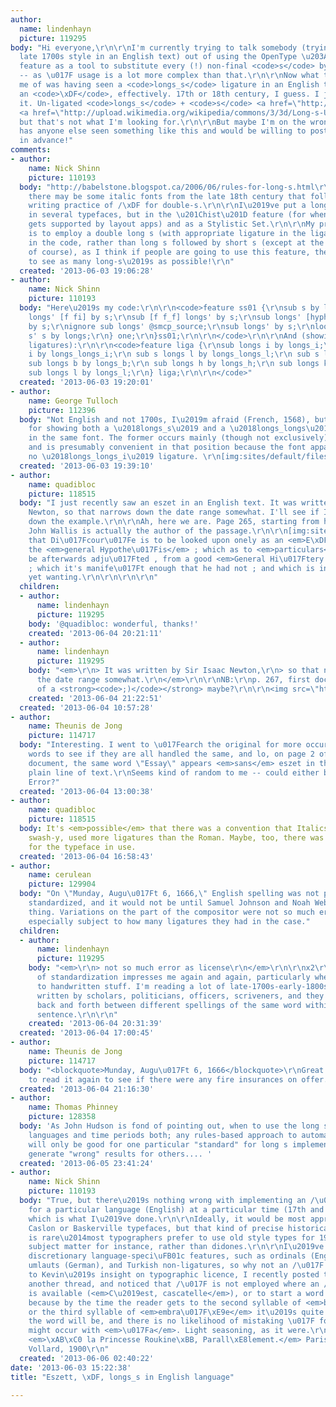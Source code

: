 ```yaml
---
author:
  name: lindenhayn
  picture: 119295
body: "Hi everyone,\r\n\r\nI'm currently trying to talk somebody (trying to reproduce
  late 1700s style in an English text) out of using the OpenType \u203AContextuals\u2039
  feature as a tool to substitute every (!) non-final <code>s</code> by an <code>\u017F</code>
  -- as \u017F usage is a lot more complex than that.\r\n\r\nNow what this issue reminded
  me of was having seen a <code>longs_s</code> ligature in an English text once --
  an <code>\xDF</code>, effectively. 17th or 18th century, I guess. I just can't find
  it. Un-ligated <code>longs_s</code> + <code>s</code> <a href=\"http://i.stack.imgur.com/uSixM.png\">are</a>
  <a href=\"http://upload.wikimedia.org/wikipedia/commons/3/3d/Long-s-US-Bill-of-Rights.jpg\">everywhere,</a>
  but that's not what I'm looking for.\r\n\r\nBut maybe I'm on the wrong track...
  has anyone else seen something like this and would be willing to post a specimen?\r\nthanks
  in advance!"
comments:
- author:
    name: Nick Shinn
    picture: 110193
  body: "http://babelstone.blogspot.ca/2006/06/rules-for-long-s.html\r\n\r\nAccordingly,
    there may be some italic fonts from the late 18th century that follow the contemporary
    writing practice of /\xDF for double-s.\r\n\r\nI\u2019ve put a long-s feature
    in several typefaces, but in the \u201Chist\u201D feature (for when and if that
    gets supported by layout apps) and as a Stylistic Set.\r\n\r\nMy present thinking
    is to employ a double long s (with appropriate ligature in the ligature feature)
    in the code, rather than long s followed by short s (except at the end of words,
    of course), as I think if people are going to use this feature, they would like
    to see as many long-s\u2019s as possible!\r\n"
  created: '2013-06-03 19:06:28'
- author:
    name: Nick Shinn
    picture: 110193
  body: "Here\u2019s my code:\r\n\r\n<code>feature ss01 {\r\nsub s by longs;\r\nsub
    longs' [f fi] by s;\r\nsub [f f_f] longs' by s;\r\nsub longs' [hyphen quoteright]
    by s;\r\nignore sub longs' @smcp_source;\r\nsub longs' by s;\r\nlookup one {\r\nsub
    s' s by longs;\r\n} one;\r\n}ss01;\r\n\r\n</code>\r\n\r\nAnd (showing only longs
    ligatures):\r\n\r\n<code>feature liga {\r\nsub longs i by longs_i;\r\n sub s longs
    i by longs_longs_i;\r\n sub s longs l by longs_longs_l;\r\n sub s longs by longs_longs;\r\n
    sub longs b by longs_b;\r\n sub longs h by longs_h;\r\n sub longs k by longs_k;\r\n
    sub longs l by longs_l;\r\n} liga;\r\n\r\n</code>"
  created: '2013-06-03 19:20:01'
- author:
    name: George Tulloch
    picture: 112396
  body: "Not English and not 1700s, I\u2019m afraid (French, 1568), but interesting
    for showing both a \u2018longs_s\u2019 and a \u2018longs_longs\u2019 ligature
    in the same font. The former occurs mainly (though not exclusively) before \u2018i\u2019,
    and is presumably convenient in that position because the font apparently has
    no \u2018longs_longs_i\u2019 ligature. \r\n[img:sites/default/files/old-images/sligs_4367.jpg]"
  created: '2013-06-03 19:39:10'
- author:
    name: quadibloc
    picture: 118515
  body: "I just recently saw an eszet in an English text. It was written by Sir Isaac
    Newton, so that narrows down the date range somewhat. I'll see if I can track
    down the example.\r\n\r\nAh, here we are. Page 265, starting from here:\r\n\r\nhttp://rstl.royalsocietypublishing.org/content/1/1-22/263.full.pdf\r\n\r\nDr.
    John Wallis is actually the author of the passage.\r\n\r\n[img:sites/default/files/old-images/eng_eszet_5731.jpg]\r\n\r\nFor
    that Di\u017Fcour\u017Fe is to be looked upon onely as an <em>E\xDFay</em> of
    the <em>general Hypothe\u017Fis</em> ; which as to <em>particulars</em> was to
    be afterwards adju\u017Fted , from a good <em>General Hi\u017Ftery of Tides</em>
    ; which it's manife\u017Ft enough that he had not ; and which is in a great mea\u017Fure
    yet wanting.\r\n\r\n\r\n\r\n"
  children:
  - author:
      name: lindenhayn
      picture: 119295
    body: '@quadibloc: wonderful, thanks!'
    created: '2013-06-04 20:21:11'
  - author:
      name: lindenhayn
      picture: 119295
    body: "<em>\r\n> It was written by Sir Isaac Newton,\r\n> so that narrows down
      the date range somewhat.\r\n</em>\r\n\r\nNB:\r\np. 267, first documented use
      of a <strong><code>;)</code></strong> maybe?\r\n\r\n<img src=\"http://lindenhayn.com/public/Newton;).png\"/>"
    created: '2013-06-04 21:22:51'
  created: '2013-06-04 10:57:28'
- author:
    name: Theunis de Jong
    picture: 114717
  body: "Interesting. I went to \u017Fearch the original for more occurrences of double-s
    words to see if they are all handled the same, and lo, on page 2 of that same
    document, the same word \"Essay\" appears <em>sans</em> eszet in the very first
    plain line of text.\r\nSeems kind of random to me -- could either be a Compositors'
    Error?"
  created: '2013-06-04 13:00:38'
- author:
    name: quadibloc
    picture: 118515
  body: It's <em>possible</em> that there was a convention that Italics, being more
    swash-y, used more ligatures than the Roman. Maybe, too, there was no Roman eszet
    for the typeface in use.
  created: '2013-06-04 16:58:43'
- author:
    name: cerulean
    picture: 129904
  body: "On \"Munday, Augu\u017Ft 6, 1666,\" English spelling was not particularly
    standardized, and it would not be until Samuel Johnson and Noah Webster did their
    thing. Variations on the part of the compositor were not so much error as license,
    especially subject to how many ligatures they had in the case."
  children:
  - author:
      name: lindenhayn
      picture: 119295
    body: "<em>\r\n> not so much error as license\r\n</em>\r\n\r\nx2\r\n\r\nThat lack
      of standardization impresses me again and again, particularly when it comes
      to handwritten stuff. I'm reading a lot of late-1700s-early-1800s in my dayjob,
      written by scholars, politicians, officers, scriveners, and they would switch
      back and forth between different spellings of the same word within a single
      sentence.\r\n\r\n"
    created: '2013-06-04 20:31:39'
  created: '2013-06-04 17:00:45'
- author:
    name: Theunis de Jong
    picture: 114717
  body: "<blockquote>Munday, Augu\u017Ft 6, 1666</blockquote>\r\nGreat. Now I have
    to read it again to see if there were any fire insurances on offer."
  created: '2013-06-04 21:16:30'
- author:
    name: Thomas Phinney
    picture: 128358
  body: 'As John Hudson is fond of pointing out, when to use the long s varies between
    languages and time periods both; any rules-based approach to automatic substitution
    will only be good for one particular "standard" for long s implementation and
    generate "wrong" results for others.... '
  created: '2013-06-05 23:41:24'
- author:
    name: Nick Shinn
    picture: 110193
  body: "True, but there\u2019s nothing wrong with implementing an /\u017F feature
    for a particular language (English) at a particular time (17th and 18th century),
    which is what I\u2019ve done.\r\n\r\nIdeally, it would be most appropriate for
    Caslon or Baskerville typefaces, but that kind of precise historical allusion
    is rare\u2014most typographers prefer to use old style types for 19th century
    subject matter for instance, rather than didones.\r\n\r\nI\u2019ve made other
    discretionary language-speci\uFB01c features, such as ordinals (English), lowered
    umlauts (German), and Turkish non-ligatures, so why not an /\u017F Stylistic Set?\r\n\r\n**\r\n\r\nFurther
    to Kevin\u2019s insight on typographic licence, I recently posted this image in
    another thread, and noticed that /\u017F is not employed where an /s ligature
    is available (<em>C\u2019est, cascatelle</em>), or to start a word (<em>sa</em>)\u2014presumably
    because by the time the reader gets to the second syllable of <em>bai\u017F\xE9e</em>
    or the third syllable of <em>embra\u017F\xE9e</em> it\u2019s quite clear what
    the word will be, and there is no likelihood of mistaking \u017F for f, which
    might occur with <em>\u017Fa</em>. Light seasoning, as it were.\r\n[img:sites/default/files/old-images/Poem4_4132.png]\r\nVerlaine:
    <em>\xAB\xC0 la Princesse Roukine\xBB, Parall\xE8lement.</em> Paris, Ambroise
    Vollard, 1900\r\n"
  created: '2013-06-06 02:40:22'
date: '2013-06-03 15:22:38'
title: "Eszett, \xDF, longs_s in English language"

---
```

